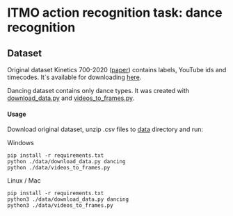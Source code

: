 # ITMO action recognition task: dance recognition

## Dataset
Original dataset Kinetics 700-2020 ([paper](https://arxiv.org/abs/2010.10864))
contains labels, YouTube ids and timecodes. It`s available for downloading 
[here](https://storage.googleapis.com/deepmind-media/Datasets/kinetics700_2020.tar.gz).

Dancing dataset contains only dance types. 
It was created with [download_data.py](data%2Fdownload_data.py) and [videos_to_frames.py](data%2Fvideos_to_frames.py).

#### Usage
Download original dataset, unzip .csv files to [data](data) directory and run:

Windows
```angular2html
pip install -r requirements.txt
python ./data/download_data.py dancing
python ./data/videos_to_frames.py
```

Linux / Mac
```angular2html
pip install -r requirements.txt
python3 ./data/download_data.py dancing
python3 ./data/videos_to_frames.py
```
